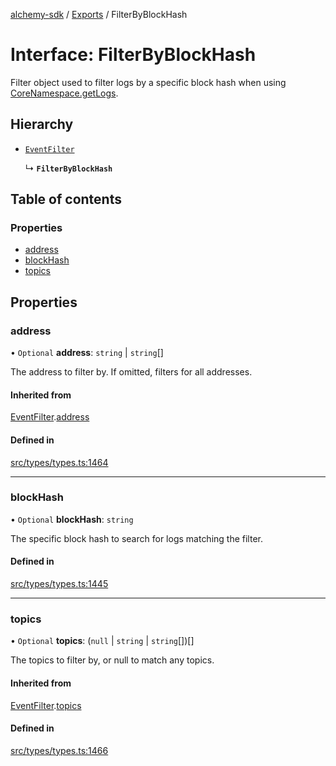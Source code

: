 [alchemy-sdk](../README.md) / [Exports](../modules.md) / FilterByBlockHash

# Interface: FilterByBlockHash

Filter object used to filter logs by a specific block hash when using
[CoreNamespace.getLogs](../classes/CoreNamespace.md#getlogs).

## Hierarchy

- [`EventFilter`](EventFilter.md)

  ↳ **`FilterByBlockHash`**

## Table of contents

### Properties

- [address](FilterByBlockHash.md#address)
- [blockHash](FilterByBlockHash.md#blockhash)
- [topics](FilterByBlockHash.md#topics)

## Properties

### address

• `Optional` **address**: `string` \| `string`[]

The address to filter by. If omitted, filters for all addresses.

#### Inherited from

[EventFilter](EventFilter.md).[address](EventFilter.md#address)

#### Defined in

[src/types/types.ts:1464](https://github.com/alchemyplatform/alchemy-sdk-js/blob/7ae04a5/src/types/types.ts#L1464)

___

### blockHash

• `Optional` **blockHash**: `string`

The specific block hash to search for logs matching the filter.

#### Defined in

[src/types/types.ts:1445](https://github.com/alchemyplatform/alchemy-sdk-js/blob/7ae04a5/src/types/types.ts#L1445)

___

### topics

• `Optional` **topics**: (``null`` \| `string` \| `string`[])[]

The topics to filter by, or null to match any topics.

#### Inherited from

[EventFilter](EventFilter.md).[topics](EventFilter.md#topics)

#### Defined in

[src/types/types.ts:1466](https://github.com/alchemyplatform/alchemy-sdk-js/blob/7ae04a5/src/types/types.ts#L1466)
